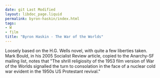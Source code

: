 ```yaml
---
date: git Last Modified
layout: libdoc_page.liquid
permalink: byron-haskin/index.html
tags:
- W
- film
title: "Byron Haskin - The War of the Worlds"
---
```


Loosely based on the H.G. Wells novel, with  quite a few liberties taken.
 
Mark Bould, in his 2005 Socialist Review  article, copied to the Anarchy-SF mailing list, notes that "The  shrill religiosity of the 1953 film version of War of the Worlds  signalled the turn to consolation in the face of a nuclear cold war  evident in the 1950s US Protestant revival."